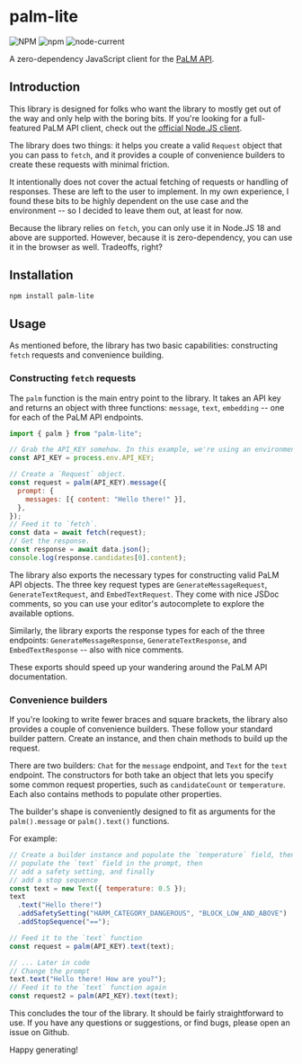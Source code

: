 # palm-lite

![NPM](https://img.shields.io/npm/l/palm-lite) ![npm](https://img.shields.io/npm/v/palm-lite) ![node-current](https://img.shields.io/node/v/palm-lite)

A zero-dependency JavaScript client for the [PaLM API](https://developers.generativeai.google/products/palm).

## Introduction

This library is designed for folks who want the library to mostly get out of the way and only help with the boring bits. If you're looking for a full-featured PaLM API client, check out the [official Node.JS client](https://www.npmjs.com/package/@google-ai/generativelanguage).

The library does two things: it helps you create a valid `Request` object that you can pass to `fetch`, and it provides a couple of convenience builders to create these requests with minimal friction.

It intentionally does not cover the actual fetching of requests or handling of responses. These are left to the user to implement. In my own experience, I found these bits to be highly dependent on the use case and the environment -- so I decided to leave them out, at least for now.

Because the library relies on `fetch`, you can only use it in Node.JS 18 and above are supported. However, because it is zero-dependency, you can use it in the browser as well. Tradeoffs, right?

## Installation

```bash
npm install palm-lite
```

## Usage

As mentioned before, the library has two basic capabilities: constructing `fetch` requests and convenience building.

### Constructing `fetch` requests

The `palm` function is the main entry point to the library. It takes an API key and returns an object with three functions: `message`, `text`, `embedding` -- one for each of the PaLM API endpoints.

```js
import { palm } from "palm-lite";

// Grab the API_KEY somehow. In this example, we're using an environment variable.
const API_KEY = process.env.API_KEY;

// Create a `Request` object.
const request = palm(API_KEY).message({
  prompt: {
    messages: [{ content: "Hello there!" }],
  },
});
// Feed it to `fetch`.
const data = await fetch(request);
// Get the response.
const response = await data.json();
console.log(response.candidates[0].content);
```

The library also exports the necessary types for constructing valid PaLM API objects. The three key request types are `GenerateMessageRequest`, `GenerateTextRequest`, and `EmbedTextRequest`. They come with nice JSDoc comments, so you can use your editor's autocomplete to explore the available options.

Similarly, the library exports the response types for each of the three endpoints: `GenerateMessageResponse`, `GenerateTextResponse`, and `EmbedTextResponse` -- also with nice comments.

These exports should speed up your wandering around the PaLM API documentation.

### Convenience builders

If you're looking to write fewer braces and square brackets, the library also provides a couple of convenience builders. These follow your standard builder pattern. Create an instance, and then chain methods to build up the request.

There are two builders: `Chat` for the `message` endpoint, and `Text` for the `text` endpoint. The constructors for both take an object that lets you specify some common request properties, such as `candidateCount` or `temperature`. Each also contains methods to populate other properties.

The builder's shape is conveniently designed to fit as arguments for the `palm().message` or `palm().text()` functions.

For example:

```js
// Create a builder instance and populate the `temperature` field, then
// populate the `text` field in the prompt, then
// add a safety setting, and finally
// add a stop sequence
const text = new Text({ temperature: 0.5 });
text
  .text("Hello there!")
  .addSafetySetting("HARM_CATEGORY_DANGEROUS", "BLOCK_LOW_AND_ABOVE")
  .addStopSequence("==");

// Feed it to the `text` function
const request = palm(API_KEY).text(text);

// ... Later in code
// Change the prompt
text.text("Hello there! How are you?");
// Feed it to the `text` function again
const request2 = palm(API_KEY).text(text);
```

This concludes the tour of the library. It should be fairly straightforward to use.
If you have any questions or suggestions, or find bugs, please open an issue on Github.

Happy generating!
